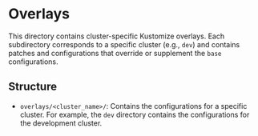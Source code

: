 # Overlays

This directory contains cluster-specific Kustomize overlays. Each subdirectory corresponds to a specific cluster (e.g., `dev`) and contains patches and configurations that override or supplement the `base` configurations.

## Structure

- `overlays/<cluster_name>/`: Contains the configurations for a specific cluster. For example, the `dev` directory contains the configurations for the development cluster.